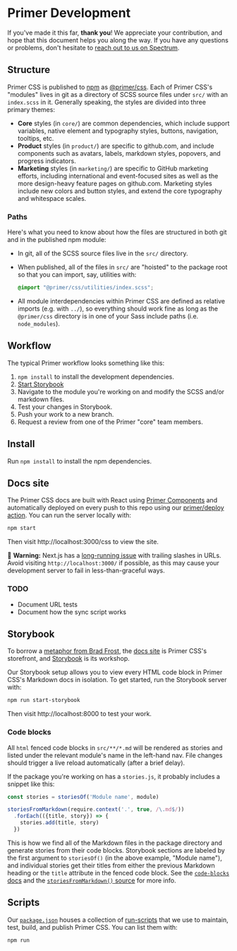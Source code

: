 # Primer Development

If you've made it this far, **thank you**! We appreciate your contribution, and hope that this document helps you along the way. If you have any questions or problems, don't hesitate to [reach out to us on Spectrum](https://spectrum.chat/primer).

## Structure
Primer CSS is published to [npm] as [@primer/css]. Each of Primer CSS's "modules" lives in git as a directory of SCSS source files under `src/` with an `index.scss` in it. Generally speaking, the styles are divided into three primary themes:

* **Core** styles (in `core/`) are common dependencies, which include support variables, native element and typography styles, buttons, navigation, tooltips, etc.
* **Product** styles (in `product/`) are specific to github.com, and include components such as avatars, labels, markdown styles, popovers, and progress indicators.
* **Marketing** styles (in `marketing/`) are specific to GitHub marketing efforts, including international and event-focused sites as well as the more design-heavy feature pages on github.com. Marketing styles include new colors and button styles, and extend the core typography and whitespace scales.

### Paths
Here's what you need to know about how the files are structured in both git and in the published npm module:

* In git, all of the SCSS source files live in the `src/` directory.
* When published, all of the files in `src/` are "hoisted" to the package root so that you can import, say, utilities with:

    ```scss
    @import "@primer/css/utilities/index.scss";
    ```
    
* All module interdependencies within Primer CSS are defined as relative imports (e.g. with `../`), so everything should work fine as long as the `@primer/css` directory is in one of your Sass include paths (i.e. `node_modules`).


## Workflow
The typical Primer workflow looks something like this:

1. `npm install` to install the development dependencies.
1. [Start Storybook](#storybook)
1. Navigate to the module you're working on and modify the SCSS and/or markdown files.
1. Test your changes in Storybook.
1. Push your work to a new branch.
1. Request a review from one of the Primer "core" team members.

## Install
Run `npm install` to install the npm dependencies.

## Docs site
The Primer CSS docs are built with React using [Primer Components](https://primer.style/components) and automatically deployed on every push to this repo using our [primer/deploy action](/primer/deploy). You can run the server locally with:

```sh
npm start
```

Then visit http://localhost:3000/css to view the site.

:rotating_light: **Warning:** Next.js has a [long-running issue](https://github.com/zeit/next.js/issues/1189) with trailing slashes in URLs. Avoid visiting `http://localhost:3000/` if possible, as this may cause your development server to fail in less-than-graceful ways.

### TODO
* Document URL tests
* Document how the sync script works

## Storybook
To borrow a [metaphor from Brad Frost](http://bradfrost.com/blog/post/the-workshop-and-the-storefront/), the [docs site](#docs-site) is Primer CSS's storefront, and [Storybook] is its workshop.

Our Storybook setup allows you to view every HTML code block in Primer CSS's Markdown docs in isolation. To get started, run the Storybook server with:

```sh
npm run start-storybook
```

Then visit http://localhost:8000 to test your work.

### Code blocks
All `html` fenced code blocks in `src/**/*.md` will be rendered as stories and listed under the relevant module's name in the left-hand nav. File changes should trigger a live reload automatically (after a brief delay).

If the package you're working on has a `stories.js`, it probably includes a snippet like this:

```js
const stories = storiesOf('Module name', module)

storiesFromMarkdown(require.context('.', true, /\.md$/))
  .forEach(({title, story}) => {
    stories.add(title, story)
  })
```

This is how we find all of the Markdown files in the package directory and generate stories from their code blocks. Storybook sections are labeled by the first argument to `storiesOf()` (in the above example, "Module name"), and individual stories get their titles from either the previous Markdown heading or the `title` attribute in the fenced code block. See the [`code-blocks` docs](https://npmjs.com/package/code-blocks) and the [`storiesFromMarkdown()` source](./.storybook/lib/storiesFromMarkdown.js) for more info.

## Scripts
Our [`package.json`](package.json) houses a collection of [run-scripts] that we use to maintain, test, build, and publish Primer CSS. You can list them with:

```sh
npm run
```


[@primer/css]: https://www.npmjs.com/package/@primer/css
[monorepo]: https://github.com/babel/babel/blob/master/doc/design/monorepo.md
[run-scripts]: https://docs.npmjs.com/cli/run-script
[Storybook]: https://storybook.js.org/
[npm]: https://www.npmjs.com/
[npx]: https://www.npmjs.com/package/npx
